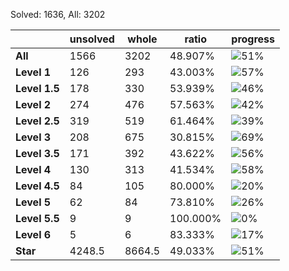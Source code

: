 Solved: 1636, All: 3202

| |unsolved|whole|ratio|progress|
|----|----|----|----|----|
|**All**| 1566 | 3202 | 48.907%| ![51%](https://progress-bar.xyz/51?title=All) |
|**Level 1**| 126 | 293 | 43.003%| ![57%](https://progress-bar.xyz/57?title=All) |
|**Level 1.5**| 178 | 330 | 53.939%| ![46%](https://progress-bar.xyz/46?title=All) |
|**Level 2**| 274 | 476 | 57.563%| ![42%](https://progress-bar.xyz/42?title=All) |
|**Level 2.5**| 319 | 519 | 61.464%| ![39%](https://progress-bar.xyz/39?title=All) |
|**Level 3**| 208 | 675 | 30.815%| ![69%](https://progress-bar.xyz/69?title=All) |
|**Level 3.5**| 171 | 392 | 43.622%| ![56%](https://progress-bar.xyz/56?title=All) |
|**Level 4**| 130 | 313 | 41.534%| ![58%](https://progress-bar.xyz/58?title=All) |
|**Level 4.5**| 84 | 105 | 80.000%| ![20%](https://progress-bar.xyz/20?title=All) |
|**Level 5**| 62 | 84 | 73.810%| ![26%](https://progress-bar.xyz/26?title=All) |
|**Level 5.5**| 9 | 9 | 100.000%| ![0%](https://progress-bar.xyz/0?title=All) |
|**Level 6**| 5 | 6 | 83.333%| ![17%](https://progress-bar.xyz/17?title=All) |
|**Star**|4248.5 | 8664.5 |49.033%| ![51%](https://progress-bar.xyz/51?title=All) |
